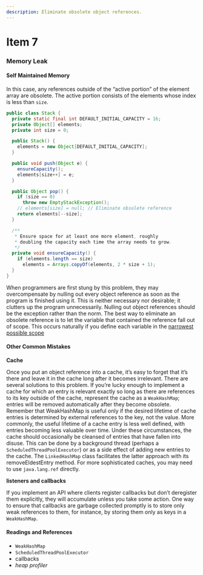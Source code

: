 ```yaml
---
description: Eliminate obsolete object references.
---
```


# Item 7

### Memory Leak

#### Self Maintained Memory

In this case, any references outside of the “active portion” of the element array are obsolete. The active portion consists of the elements whose index is less than `size`.

```java
public class Stack {
  private static final int DEFAULT_INITIAL_CAPACITY = 16;
  private Object[] elements;
  private int size = 0;

  public Stack() {
    elements = new Object[DEFAULT_INITIAL_CAPACITY];
  }

  public void push(Object e) {
    ensureCapacity();
    elements[size++] = e;
  }

  public Object pop() {
    if (size == 0)
      throw new EmptyStackException();
    // elements[size] = null; // Eliminate obsolete reference
    return elements[--size];
  }

  /**
   * Ensure space for at least one more element, roughly
   * doubling the capacity each time the array needs to grow.
   */
  private void ensureCapacity() {
    if (elements.length == size)
      elements = Arrays.copyOf(elements, 2 * size + 1);
  }
}
```

When programmers are first stung by this problem, they may overcompensate by nulling out every object reference as soon as the program is finished using it. This is neither necessary nor desirable; it clutters up the program unnecessarily. Nulling out object references should be the exception rather than the norm. The best way to eliminate an obsolete reference is to let the variable that contained the reference fall out of scope. This occurs naturally if you define each variable in the [narrowest possible scope](chapter-2-creating-and-destroying-objects.md#memory-leak)

#### Other Common Mistakes

**Cache**

Once you put an object reference into a cache, it’s easy to forget that it’s there and leave it in the cache long after it becomes irrelevant. There are several solutions to this problem. If you’re lucky enough to implement a cache for which an entry is relevant exactly so long as there are references to its key outside of the cache, represent the cache as a `WeakHashMap`; entries will be removed automatically after they become obsolete. Remember that WeakHashMap is useful only if the desired lifetime of cache entries is determined by external references to the key, not the value. More commonly, the useful lifetime of a cache entry is less well defined, with entries becoming less valuable over time. Under these circumstances, the cache should occasionally be cleansed of entries that have fallen into disuse. This can be done by a background thread \(perhaps a `ScheduledThreadPoolExecutor`\) or as a side effect of adding new entries to the cache. The `LinkedHashMap` class facilitates the latter approach with its removeEldestEntry method. For more sophisticated caches, you may need to use `java.lang.ref` directly.

**listeners and callbacks**

If you implement an API where clients register callbacks but don’t deregister them explicitly, they will accumulate unless you take some action. One way to ensure that callbacks are garbage collected promptly is to store only weak references to them, for instance, by storing them only as keys in a `WeakHashMap`.

#### Readings and References

* `WeakHashMap`
* `ScheduledThreadPoolExecutor`
* callbacks
* _heap profiler_


